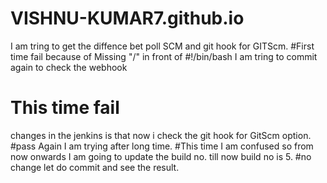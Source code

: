 # VISHNU-KUMAR7.github.io
I am tring to get the diffence bet poll SCM and git hook for GITScm.
#First time fail because of Missing "/" in front of #!/bin/bash
I am tring to commit again to check the webhook 
# This time fail
changes in the jenkins is that now i check the git hook for GitScm option.
#pass
Again I am trying after long time.
#This time I am confused so from now onwards I am going to update the build no.
till now build no is 5.
#no change let do commit and see the result.
